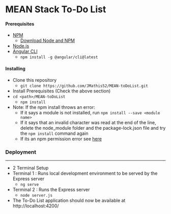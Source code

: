 # MEAN Stack To-Do List

#### Prerequisites
* [NPM](https://www.npmjs.com/)
  * [Download Node and NPM](https://nodejs.org/en/)
* [Node.js](https://nodejs.org/en/)
* [Angular CLI](https://cli.angular.io/)
  * ```npm install -g @angular/cli@latest```

#### Installing
* Clone this repository
  * ```git clone https://github.com/JMathis52/MEAN-toDoList.git```
* Install Prerequisites (Check the above section)
* ```cd <path>/MEAN-toDoList```
  * ```npm install```
* Note: If the npm install throws an error:
  * If it says a module is not installed, run ```npm install --save <module name>```
  * If it says that an invalid character was read at the end of the line, delete the node_module folder and the package-lock.json file and try the ```npm install``` command again
  * If its an npm permission error see [here](https://docs.npmjs.com/getting-started/fixing-npm-permissions)

### Deployment
---
* 2 Terminal Setup
* Terminal 1 : Runs local development environment to be served by the Express server
  * ```ng serve```
* Terminal 2 : Runs the Express server
  * ```node server.js```
* The To-Do List application should now be available at http://localhost:4200/
